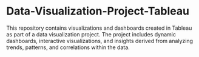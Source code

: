 # Data-Visualization-Project-Tableau
This repository contains visualizations and dashboards created in Tableau as part of a data visualization project. The project includes dynamic dashboards, interactive visualizations, and insights derived from analyzing trends, patterns, and correlations within the data.
